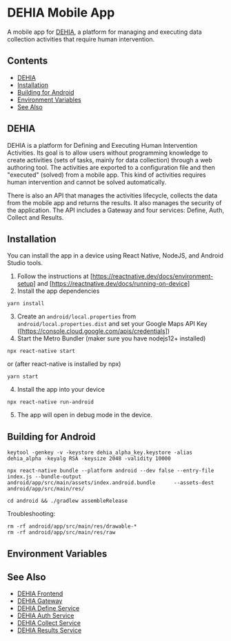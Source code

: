 # DEHIA Mobile App
A mobile app for [DEHIA](http://sedici.unlp.edu.ar/handle/10915/116617), a platform for managing and executing data collection activities that require human intervention.

## Contents
- [DEHIA](#dehia)
- [Installation](#installation)
- [Building for Android](#building-for-android)
- [Environment Variables](#environment-variables)
- [See Also](#see-also)

## DEHIA
DEHIA is a platform for Defining and Executing Human Intervention Activities. Its goal is to allow users without programming knowledge to create activities (sets of tasks, mainly for data collection) through a web authoring tool. The activities are exported to a configuration file and then "executed" (solved) from a mobile app. This kind of activities requires human intervention and cannot be solved automatically. 

There is also an API that manages the activities lifecycle, collects the data from the mobile app and returns the results. It also manages the security of the application. The API includes a Gateway and four services: Define, Auth, Collect and Results.
## Installation
You can install the app in a device using React Native, NodeJS, and Android Studio tools.
1. Follow the instructions at [https://reactnative.dev/docs/environment-setup] and [https://reactnative.dev/docs/running-on-device]
2. Install the app dependencies
```
yarn install
```
3. Create an `android/local.properties` from `android/local.properties.dist` and set your Google Maps API Key ([https://console.cloud.google.com/apis/credentials])
3. Start the Metro Bundler (maker sure you have nodejs12+ installed)
```
npx react-native start
```
or (after react-native is installed by npx)
```
yarn start
```
4. Install the app into your device
```
npx react-native run-android
```
5. The app will open in debug mode in the device.
## Building for Android
```
keytool -genkey -v -keystore dehia_alpha_key.keystore -alias dehia_alpha -keyalg RSA -keysize 2048 -validity 10000
```
```
npx react-native bundle --platform android --dev false --entry-file index.js --bundle-output android/app/src/main/assets/index.android.bundle      --assets-dest android/app/src/main/res/
```
```
cd android && ./gradlew assembleRelease
```
Troubleshooting:
```
rm -rf android/app/src/main/res/drawable-*
rm -rf android/app/src/main/res/raw
```
## Environment Variables
## See Also
- [DEHIA Frontend](https://github.com/mokocchi/autores-demo-client)
- [DEHIA Gateway](https://github.com/mokocchi/dehia_gateway)
- [DEHIA Define Service](https://github.com/mokocchi/dehia_define)
- [DEHIA Auth Service](https://github.com/mokocchi/dehia_auth)
- [DEHIA Collect Service](https://github.com/mokocchi/dehia_collect)
- [DEHIA Results Service](https://github.com/mokocchi/dehia_results)